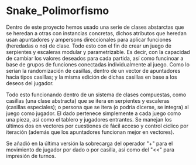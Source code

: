 # Snake_Polimorfismo

Dentro de este proyecto hemos usado una serie de clases abstarctas que se heredan a otras con instancias concretas, dichos atributos que heredan usan apuntadores y ampersons direccionales para aplicar funciones (heredadas o no) de clase. Todo esto con el fin de crear un juego de serpientes y escaleras modular y parametrizable. Es decir, con la capacidad de cambiar los valores deseados para cada partida, así como funcinoar a base de grupos de funciones conectadas individualmente al juego. Como lo serían la randomización de casillas, dentro de un vector de apuntadores hacia tipos casillas; y la misma edición de dichas casillas en base a los deseos del jugador. 


Todo esto funcionando dentro de un sistema de clases compuestas, como casillas (una clase abstracta) que se itera en serpientes y escaleras (casillas especiales); o persona que se itera (o podría dicerse, se integra) al juego como jugador. El dado pertenece simplemente a cada juego como una pieza, así como el tablero y jugadores entrantes. Se manejan los últimos dos en vectores por cuestiones de fácil acceso y control ciclico por iteración (además que los apuntadores funcionan mejor en vectores).

Se añadió en la última versión la sobrecarga del operador "+" para el movimiento de jugador por dado o por casilla, así como del "<<" para impresión de turnos.